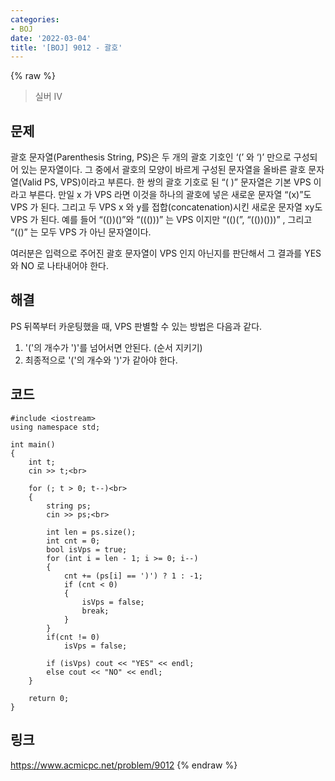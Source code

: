 ```yaml
---
categories:
- BOJ
date: '2022-03-04'
title: '[BOJ] 9012 - 괄호'
---
```


{% raw %}
>실버 IV

## 문제
괄호 문자열(Parenthesis String, PS)은 두 개의 괄호 기호인 ‘(’ 와 ‘)’ 만으로 구성되어 있는 문자열이다. 그 중에서 괄호의 모양이 바르게 구성된 문자열을 올바른 괄호 문자열(Valid PS, VPS)이라고 부른다. 한 쌍의 괄호 기호로 된 “( )” 문자열은 기본 VPS 이라고 부른다. 만일 x 가 VPS 라면 이것을 하나의 괄호에 넣은 새로운 문자열 “(x)”도 VPS 가 된다. 그리고 두 VPS x 와 y를 접합(concatenation)시킨 새로운 문자열 xy도 VPS 가 된다. 예를 들어 “(())()”와 “((()))” 는 VPS 이지만 “(()(”, “(())()))” , 그리고 “(()” 는 모두 VPS 가 아닌 문자열이다.

여러분은 입력으로 주어진 괄호 문자열이 VPS 인지 아닌지를 판단해서 그 결과를 YES 와 NO 로 나타내어야 한다.

##  해결
PS 뒤쪽부터 카운팅했을 때, VPS 판별할 수 있는 방법은 다음과 같다.
1. '('의 개수가 ')'를 넘어서면 안된다. (순서 지키기)
2. 최종적으로 '('의 개수와 ')'가 같아야 한다.

## 코드
```
#include <iostream>
using namespace std;

int main()
{
	int t;
	cin >> t;<br>

	for (; t > 0; t--)<br>
	{
		string ps;
		cin >> ps;<br>

		int len = ps.size();
		int cnt = 0;
		bool isVps = true;
		for (int i = len - 1; i >= 0; i--)
		{
			cnt += (ps[i] == ')') ? 1 : -1;
			if (cnt < 0)
			{
				isVps = false;
				break;
			}
		}
		if(cnt != 0)
			isVps = false;

		if (isVps) cout << "YES" << endl;
		else cout << "NO" << endl;
	}

	return 0;
}
```

## 링크
https://www.acmicpc.net/problem/9012
{% endraw %}